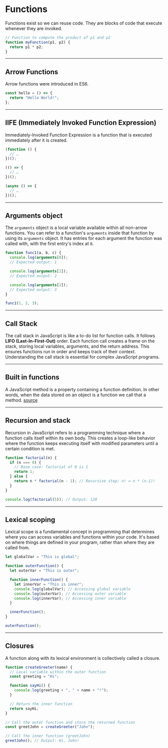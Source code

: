 # Functions

Functions exist so we can reuse code. They are blocks of code that execute whenever they are invoked.

```js
// Function to compute the product of p1 and p2
function myFunction(p1, p2) {
  return p1 * p2;
}
```

---

## Arrow Functions

Arrow functions were introduced in ES6.

```js
const hello = () => {
  return "Hello World!";
};
```

---

## IIFE (Immediately Invoked Function Expression)

Immediately-Invoked Function Expression is a function that is executed immediately after it is created.

```js
(function () {
  // …
})();

(() => {
  // …
})();

(async () => {
  // …
})();
```

---

## Arguments object

The `arguments` object is a local variable available within all non-arrow functions. You can refer to a function's `arguments` inside that function by using its `arguments` object. It has entries for each argument the function was called with, with the first entry's index at `0`.

```js
function func1(a, b, c) {
  console.log(arguments[0]);
  // Expected output: 1

  console.log(arguments[1]);
  // Expected output: 2

  console.log(arguments[2]);
  // Expected output: 3
}

func1(1, 2, 3);
```

---

## Call Stack

The call stack in JavaScript is like a to-do list for function calls. It follows **LIFO (Last-In-First-Out)** order. Each function call creates a frame on the stack, storing local variables, arguments, and the return address. This ensures functions run in order and keeps track of their context. Understanding the call stack is essential for complex JavaScript programs.

---

## Built in functions

A JavaScript method is a property containing a function definition. In other words, when the data stored on an object is a function we call that a method. [source](https://dev.to/elpepebenitez/built-in-methods-in-javascript-4bll)

---

## Recursion and stack

Recursion in JavaScript refers to a programming technique where a function calls itself within its own body. This creates a loop-like behavior where the function keeps executing itself with modified parameters until a certain condition is met.

```js
function factorial(n) {
  if (n === 0) {
    // Base case: factorial of 0 is 1
    return 1;
  } else {
    return n * factorial(n - 1); // Recursive step: n! = n * (n-1)!
  }
}

console.log(factorial(5)); // Output: 120
```

---

## Lexical scoping

Lexical scope is a fundamental concept in programming that determines where you can access variables and functions within your code. It's based on where things are defined in your program, rather than where they are called from.

```js
let globalVar = "This is global";

function outerFunction() {
  let outerVar = "This is outer";

  function innerFunction() {
    let innerVar = "This is inner";
    console.log(globalVar); // Accessing global variable
    console.log(outerVar); // Accessing outer variable
    console.log(innerVar); // Accessing inner variable
  }

  innerFunction();
}

outerFunction();
```

---

## Closures

A function along with its lexical environment is collectively called a closure.

```js
function createGreeter(name) {
  // Local variable within the outer function
  const greeting = "Hi";

  function sayHi() {
    console.log(greeting + ", " + name + "!");
  }

  // Return the inner function
  return sayHi;
}

// Call the outer function and store the returned function
const greetJohn = createGreeter("John");

// Call the inner function (greetJohn)
greetJohn(); // Output: Hi, John!
```
